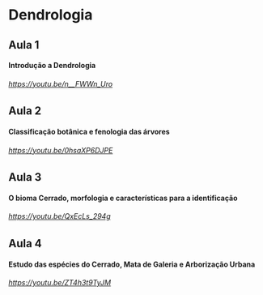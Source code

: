 # Dendrologia
## Aula 1
#### Introdução a Dendrologia
###### https://youtu.be/n__FWWn_Uro
## Aula 2
#### Classificação botânica e fenologia das árvores
###### https://youtu.be/0hsaXP6DJPE
## Aula 3
#### O bioma Cerrado, morfologia e características para a identificação
###### https://youtu.be/QxEcLs_294g
## Aula 4
#### Estudo das espécies do Cerrado, Mata de Galeria e Arborização Urbana
###### https://youtu.be/ZT4h3t9TyJM
